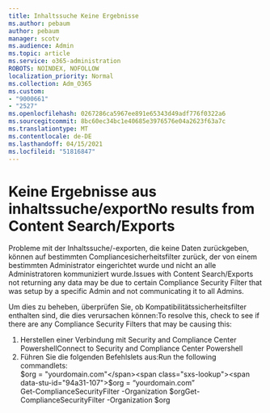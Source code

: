 ```yaml
---
title: Inhaltssuche Keine Ergebnisse
ms.author: pebaum
author: pebaum
manager: scotv
ms.audience: Admin
ms.topic: article
ms.service: o365-administration
ROBOTS: NOINDEX, NOFOLLOW
localization_priority: Normal
ms.collection: Adm_O365
ms.custom:
- "9000661"
- "2527"
ms.openlocfilehash: 0267286ca5967ee891e65343d49adf776f0322a6
ms.sourcegitcommit: 8bc60ec34bc1e40685e3976576e04a2623f63a7c
ms.translationtype: MT
ms.contentlocale: de-DE
ms.lasthandoff: 04/15/2021
ms.locfileid: "51816847"
---
```

# <a name="no-results-from-content-searchexports"></a><span data-ttu-id="94a31-102">Keine Ergebnisse aus inhaltssuche/export</span><span class="sxs-lookup"><span data-stu-id="94a31-102">No results from Content Search/Exports</span></span>

<span data-ttu-id="94a31-103">Probleme mit der Inhaltssuche/-exporten, die keine Daten zurückgeben, können auf bestimmten Compliancesicherheitsfilter zurück, der von einem bestimmten Administrator eingerichtet wurde und nicht an alle Administratoren kommuniziert wurde.</span><span class="sxs-lookup"><span data-stu-id="94a31-103">Issues with Content Search/Exports not returning any data may be due to certain Compliance Security Filter that was setup by a specific Admin and not communicating it to all Admins.</span></span>

<span data-ttu-id="94a31-104">Um dies zu beheben, überprüfen Sie, ob Kompatibilitätssicherheitsfilter enthalten sind, die dies verursachen können:</span><span class="sxs-lookup"><span data-stu-id="94a31-104">To resolve this, check to see if there are any Compliance Security Filters that may be causing this:</span></span>
1. <span data-ttu-id="94a31-105">Herstellen einer Verbindung mit Security and Compliance Center Powershell</span><span class="sxs-lookup"><span data-stu-id="94a31-105">Connect to Security and Compliance Center Powershell</span></span>
2. <span data-ttu-id="94a31-106">Führen Sie die folgenden Befehlslets aus:</span><span class="sxs-lookup"><span data-stu-id="94a31-106">Run the following commandlets:</span></span>
<br><span data-ttu-id="94a31-107">$org = "yourdomain.com"</span><span class="sxs-lookup"><span data-stu-id="94a31-107">$org = “yourdomain.com”</span></span>
<br><span data-ttu-id="94a31-108">Get-ComplianceSecurityFilter -Organization $org</span><span class="sxs-lookup"><span data-stu-id="94a31-108">Get-ComplianceSecurityFilter -Organization $org</span></span>